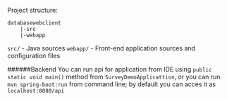Project structure:
```
databasewebclient   
	|-src  
	|-webapp  
```
`src/` - Java sources
`webapp/` - Front-end application sources and configuration files

######Backend
You can run api for application from IDE using `public static void main()` method from `SurveyDemoApplicattion`, or you can run `mvn spring-boot:run` from command line;
by default you can acces it as `localhost:8080/api`